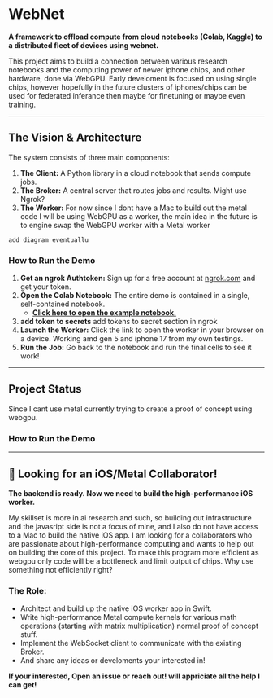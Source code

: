 # WebNet

**A framework to offload compute from cloud notebooks (Colab, Kaggle) to a distributed fleet of devices using webnet.**

This project aims to build a connection between various research notebooks and the computing power of newer iphone chips, and other hardware, done via WebGPU.
Early develoment is focused on using single chips, however hopefully in the future clusters of iphones/chips can be used for federated inferance then maybe for finetuning or maybe even training.

---

## The Vision & Architecture

The system consists of three main components:
1.  **The Client:** A Python library in a cloud notebook that sends compute jobs.
2.  **The Broker:** A central server that routes jobs and results. Might use Ngrok?
3.  **The Worker:** For now since I dont have a Mac to build out the metal code I will be using WebGPU as a worker, the main idea in the future is to engine swap the WebGPU worker with a Metal worker



```
add diagram eventuallu
```
### How to Run the Demo

1.  **Get an ngrok Authtoken:** Sign up for a free account at [ngrok.com](https://ngrok.com) and get your token.
2.  **Open the Colab Notebook:** The entire demo is contained in a single, self-contained notebook.
    * **[Click here to open the example notebook.](Colab_to_WebGPU_infra.ipynb)**
3.  **add token to secrets** add tokens to secret section in ngrok
4.  **Launch the Worker:** Click the link to open the worker in your browser on a device. Working amd gen 5 and iphone 17 from my own testings.
5.  **Run the Job:** Go back to the notebook and run the final cells to see it work!

---

## Project Status

Since I cant use metal currently trying to create a proof of concept using webgpu.

### How to Run the Demo


---

## 🤝 Looking for an iOS/Metal Collaborator!

**The backend is ready. Now we need to build the high-performance iOS worker.**

My skillset is more in ai research and such, so building out infrastructure and the javasript side is not a focus of mine, and I also do not have access to a Mac to build the native iOS app. I am looking for a collaborators who are passionate about high-performance computing and wants to help out on building the core of this project. To make this program more efficient as webgpu only code will be a bottleneck and limit output of chips. Why use something not efficiently right?

### The Role:
* Architect and build up the native iOS worker app in Swift.
* Write high-performance Metal compute kernels for various math operations (starting with matrix multiplication) normal proof of concept stuff.
* Implement the WebSocket client to communicate with the existing Broker.
* And share any ideas or develoments your interested in!

**If your interested, Open an issue or reach out! will appriciate all the help I can get!**
